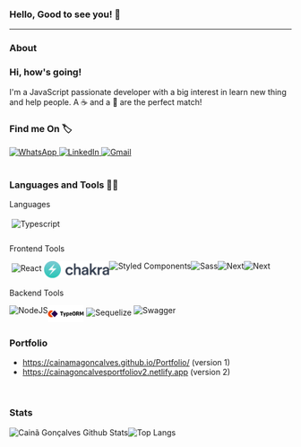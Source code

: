 ### Hello, Good to see you! 👋

---

### About

<h3>Hi, how's going!</h3>

<p>I'm a JavaScript passionate developer with a big interest in learn new thing and help people. A ☕ and a 🐛 are the perfect match!</p>


### Find me On 🏷

<div>  
  <a href="https://wa.me/send?phone=5512981591418" target="_blank">
    <img src="https://img.shields.io/badge/WhatsApp-25D366?style=for-the-badge&logo=whatsapp&logoColor=white" alt="WhatsApp" title="WhatsApp" />
  </a>
  
  <a href="https://www.linkedin.com/in/cainã-gonçalves/" target="_blank">
    <img src="https://img.shields.io/badge/LinkedIn-0077B5?style=for-the-badge&logo=linkedin&logoColor=white" alt="LinkedIn" title="LinkedIn" />
  </a>
  
  <a href="mailto:moaraadrean@gmail.com" target="_blank">
    <img src="https://img.shields.io/badge/Gmail-FF0000?style=for-the-badge&logo=gmail&logoColor=white" alt="Gmail" title="Gmail" />
  </a>
</div>

<br />

### Languages and Tools 🔨🔧

<div>
  <p>Languages</p>
 <a href="https://www.typescriptlang.org/docs/" target="blank"> <img align="left" alt="Typescript" src="https://upload.wikimedia.org/wikipedia/commons/thumb/4/4c/Typescript_logo_2020.svg/2048px-Typescript_logo_2020.svg.png" height="30" style="vertical-align:top; margin:4px"> </a> 
</div>

<br />
<br />
  
<div>
  <p>Frontend Tools</p>
  <a href="https://pt-br.reactjs.org" target="blank"> <img align="left" alt="React" src="https://cdn4.iconfinder.com/data/icons/logos-3/600/React.js_logo-512.png" height="30" style="vertical-align:top; margin:4px"> </a>
  
  <a href="https://chakra-ui.com" target="blank"> <img align="left" alt="Chakra UI" src="https://raw.githubusercontent.com/chakra-ui/chakra-ui/main/logo/logo-colored@2x.png?raw=true" height="30"> </a>
  
  <a href="https://styled-components.com" target="blank"> <img align="left" alt="Styled Components" src="https://miro.medium.com/max/318/1*7jRD5QhgARucFKvRHFxpOg.png" height="30"> </a>
  
  <a href="https://sass-lang.com" target="blank"> <img align="left" alt="Sass" src="https://img.icons8.com/color/452/sass-avatar.png" height="30"> </a>
  
  <a href="https://nextjs.org" target="blank"> <img align="left" alt="Next" src="https://iconape.com/wp-content/files/gm/82643/svg/next-js.svg" height="30"> </a>

   <a href="https://nextjs.org" target="blank"> <img align="left" alt="Next" src="https://getlogovector.com/wp-content/uploads/2021/01/tailwind-css-logo-vector.png" height="30"> </a>
</div>

 <br />
 <br />
 
<div>
  <p>Backend Tools</p>
  <a href="https://nodejs.org/en/" target="blank"> <img align="left" alt="NodeJS" src="https://cdn3.iconfinder.com/data/icons/popular-services-brands/512/node-512.png" height="30"> </a>
  
  <a href="https://typeorm.io" target="blank"> <img align="left" alt="Typeorm" src="https://raw.githubusercontent.com/typeorm/typeorm/master/resources/logo_big.png" height="30"> </a>
  
  <a href="https://sequelize.org" target="blank"> <img align="left" alt="Sequelize" src="https://hyunseob.github.io/images/sequelizejs.png" height="30" style="vertical-align:top; margin:4px"> </a>
  
  <a href="https://swagger.io" target="blank"> <img align="left" alt="Swagger" src="https://help.apiary.io/images/swagger-logo.png" height="30"> </a>  
</div>

<br />
<br />

### Portfolio
  
  - https://cainamagoncalves.github.io/Portfolio/ (version 1)
  - https://cainagoncalvesportfoliov2.netlify.app (version 2)

<br />

### Stats

<img align="left" alt="Cainã Gonçalves Github Stats" src="https://github-readme-stats.vercel.app/api?username=cainamagoncalves&show_icons=true&hide_border=true&yheme=tokyonight" />
<img align="left" alt="Top Langs" src="https://github-readme-stats.vercel.app/api/top-langs/?username=cainamagoncalves&theme=tokyonight" />

<br />
<br />
